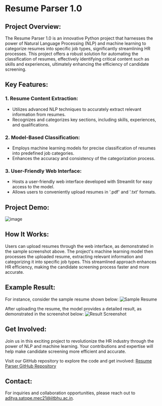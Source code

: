 # Resume Parser 1.0

## Project Overview:
The Resume Parser 1.0 is an innovative Python project that harnesses the power of Natural Language Processing (NLP) and machine learning to categorize resumes into specific job types, significantly streamlining HR processes. This project offers a robust solution for automating the classification of resumes, effectively identifying critical content such as skills and experiences, ultimately enhancing the efficiency of candidate screening.

## Key Features:

### 1. Resume Content Extraction:
- Utilizes advanced NLP techniques to accurately extract relevant information from resumes.
- Recognizes and categorizes key sections, including skills, experiences, and qualifications.

### 2. Model-Based Classification:
- Employs machine learning models for precise classification of resumes into predefined job categories.
- Enhances the accuracy and consistency of the categorization process.

### 3. User-Friendly Web Interface:
- Hosts a user-friendly web interface developed with Streamlit for easy access to the model.
- Allows users to conveniently upload resumes in '.pdf' and '.txt' formats.

## Project Demo:
![image](https://github.com/aditya-satope/Resume_parser/assets/103871024/b5bfa32f-c428-453a-bf34-7d0459d28cd7)


## How It Works:
Users can upload resumes through the web interface, as demonstrated in the sample screenshot above. The project's machine learning model then processes the uploaded resume, extracting relevant information and categorizing it into specific job types. This streamlined approach enhances HR efficiency, making the candidate screening process faster and more accurate.

## Example Result:
For instance, consider the sample resume shown below:
![Sample Resume](https://github.com/aditya-satope/Resume_parser/assets/103871024/97fecc5e-1d27-4009-a5d4-f226fb363d39)

After uploading the resume, the model provides a detailed result, as demonstrated in the screenshot below:
![Result Screenshot](https://github.com/aditya-satope/Resume_parser/assets/103871024/96271673-948f-4395-98b5-11f5dbe406a4)

## Get Involved:
Join us in this exciting project to revolutionize the HR industry through the power of NLP and machine learning. Your contributions and expertise will help make candidate screening more efficient and accurate.

Visit our GitHub repository to explore the code and get involved: [Resume Parser GitHub Repository](https://github.com/aditya-satope/Resume_parser)

## Contact:
For inquiries and collaboration opportunities, please reach out to aditya.satope.mec21@iitbhu.ac.in.

